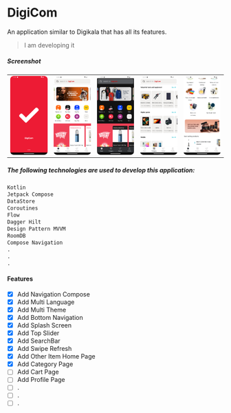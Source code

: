 # DigiCom

An application similar to Digikala that has all its features.

> I am developing it

##### Screenshot
<table>
  <tr>
    <td><img src="screenshot/1.png" width=100% height=100%></td>
    <td><img src="screenshot/2.png" width=100% height=100%></td>
    <td><img src="screenshot/3.png" width=100% height=100%></td>
    <td><img src="screenshot/4.png" width=100% height=100%></td>
    <td><img src="screenshot/5.png" width=100% height=100%></td>
  </tr>
 </table>

##### The following technologies are used to develop this application:
```
Kotlin
Jetpack Compose
DataStore
Coroutines
Flow
Dagger Hilt
Design Pattern MVVM
RoomDB
Compose Navigation
.
.
.
```

#### Features

- [x] Add Navigation Compose
- [x] Add Multi Language
- [x] Add Multi Theme
- [x] Add Bottom Navigation
- [x] Add Splash Screen
- [x] Add Top Slider
- [x] Add SearchBar
- [x] Add Swipe Refresh
- [x] Add Other Item Home Page
- [x] Add Category Page
- [ ] Add Cart Page
- [ ] Add Profile Page
- [ ] .
- [ ] .
- [ ] .